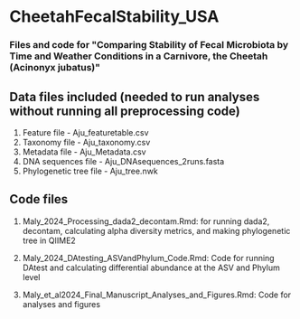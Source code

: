 # CheetahFecalStability_USA
### Files and code for "Comparing Stability of Fecal Microbiota by Time and Weather Conditions in a Carnivore, the Cheetah (Acinonyx jubatus)"

## Data files included (needed to run analyses without running all preprocessing code)
1. Feature file - Aju_featuretable.csv
2. Taxonomy file - Aju_taxonomy.csv
3. Metadata file - Aju_Metadata.csv
4. DNA sequences file - Aju_DNAsequences_2runs.fasta
5. Phylogenetic tree file - Aju_tree.nwk


## Code files

1) Maly_2024_Processing_dada2_decontam.Rmd: for running dada2, decontam, calculating alpha diversity metrics, and making phylogenetic tree in QIIME2

2) Maly_2024_DAtesting_ASVandPhylum_Code.Rmd: Code for running DAtest and calculating differential abundance at the ASV and Phylum level

3) Maly_et_al2024_Final_Manuscript_Analyses_and_Figures.Rmd: Code for analyses and figures 
